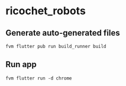# ricochet_robots

## Generate auto-generated files

```shell
fvm flutter pub run build_runner build
```

## Run app

```shell
fvm flutter run -d chrome
```
